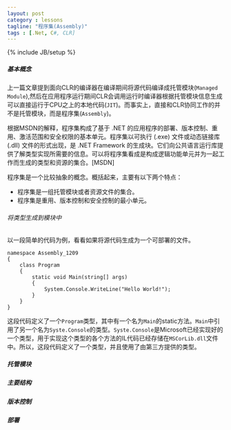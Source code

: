 ```yaml
---
layout: post
category : lessons
tagline: "程序集(Assembly)"
tags : [.Net, C#, CLR]
---
```


{% include JB/setup %}

##### 基本概念
上一篇文章提到面向CLR的编译器在编译期间将源代码编译成托管模块(`Managed Module`),然后在应用程序运行期间CLR会调用运行时编译器根据托管模块信息生成可以直接运行于CPU之上的本地代码(`JIT`)。而事实上，直接和CLR协同工作的并不是托管模块，而是程序集(`Assembly`)。



根据MSDN的解释，程序集构成了基于 .NET 的应用程序的部署、版本控制、重用、激活范围和安全权限的基本单元。程序集以可执行 (.exe) 文件或动态链接库 (.dll) 文件的形式出现，是 .NET Framework 的生成块。它们向公共语言运行库提供了解类型实现所需要的信息。可以将程序集看成是构成逻辑功能单元并为一起工作而生成的类型和资源的集合。[MSDN]

程序集是一个比较抽象的概念。概括起来，主要有以下两个特点：		

+ 程序集是一组托管模块或者资源文件的集合。
+ 程序集是重用、版本控制和安全控制的最小单元。 


###### 将类型生成到模块中
以一段简单的代码为例，看看如果将源代码生成为一个可部署的文件。

    namespace Assembly_1209
    {
    	class Program
    	{
    		static void Main(string[] args)
    		{
    			System.Console.WriteLine("Hello World!");
    		}
    	}
    }


这段代码定义了一个`Program`类型，其中有一个名为`Main`的static方法。`Main`中引用了另一个名为`Syste.Console`的类型。`Syste.Console`是Microsoft已经实现好的一个类型，用于实现这个类型的各个方法的IL代码已经存储在`MSCorLib.dll`文件中。所以，这段代码定义了一个类型，并且使用了由第三方提供的类型。 
##### 托管模块

##### 主要结构

##### 版本控制

##### 部署
